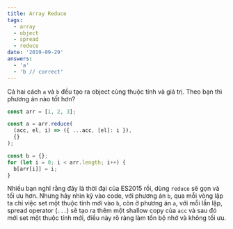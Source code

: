 ```yaml
---
title: Array Reduce
tags:
  - array
  - object
  - spread
  - reduce
date: '2019-09-29'
answers:
  - 'a'
  - 'b // correct'
---
```


Cả hai cách `a` và `b` đều tạo ra object cùng thuộc tính và giá trị. Theo bạn thì phương án nào tốt hơn?

```javascript
const arr = [1, 2, 3];

const a = arr.reduce(
  (acc, el, i) => ({ ...acc, [el]: i }),
  {}
);

const b = {};
for (let i = 0; i < arr.length; i++) {
  b[arr[i]] = i;
}
```

<!-- explanation -->

Nhiều bạn nghĩ rằng đây là thời đại của ES2015 rồi, dùng `reduce` sẽ gọn và tối ưu hơn. Nhưng hãy nhìn kỹ vào code, với phương án `b`, qua mỗi vòng lặp ta chỉ việc set một thuộc tính mới vào `b`, còn ở phương án `a`, với mỗi lần lặp, spread operator (`...`) sẽ tạo ra thêm một shallow copy của `acc` và sau đó mới set một thuộc tính mới, điều này rõ ràng làm tốn bộ nhớ và không tối ưu.
